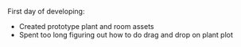 First day of developing:
  - Created prototype plant and room assets
  - Spent too long figuring out how to do drag and drop on plant plot

